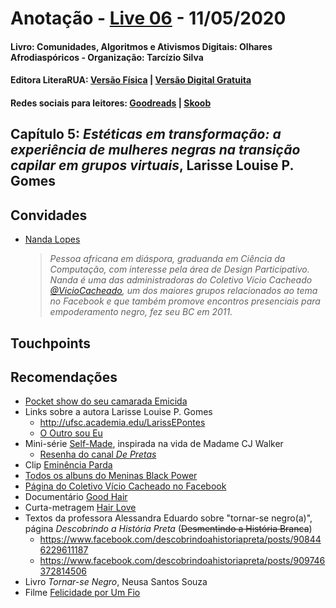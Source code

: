 [livro01-compre]: http://www.literarua.com.br/livro/olhares-afrodiasporicos
[livro01-ebook]: https://bit.ly/ComunidadesDigitais
[livro01-skoob]: https://www.skoob.com.br/comunidades-algoritmos-e-ativismos-digitais-1136137ed1139762.html
[livro01-goodreads]: https://www.goodreads.com/book/show/53005858-comunidades-algoritmos-e-ativismos-digitais

[link-live]: https://youtu.be/59C3190AA4g

# Anotação - [Live 06][link-live] - 11/05/2020
#### Livro: Comunidades, Algoritmos e Ativismos Digitais: Olhares Afrodiaspóricos - Organização: Tarcízio Silva
#### Editora LiteraRUA: [Versão Física][livro01-compre] | [Versão Digital Gratuita][livro01-ebook]
#### Redes sociais para leitores: [Goodreads][livro01-goodreads] | [Skoob][livro01-skoob]

## Capítulo 5: *Estéticas em transformação: a experiência de mulheres negras na transição capilar em grupos virtuais*, Larisse Louise P. Gomes

## Convidades

- [Nanda Lopes](https://www.instagram.com/_nandalopes_/)
  > *Pessoa africana em diáspora, graduanda em Ciência da Computação, com interesse pela área de Design Participativo. Nanda é uma das administradoras do Coletivo Vício Cacheado [@VicioCacheado](https://www.instagram.com/VicioCacheado/),
  um dos maiores grupos relacionados ao tema no Facebook e que também promove encontros presenciais para empoderamento negro, fez seu BC em 2011.*

## Touchpoints

## Recomendações
- [Pocket show do seu camarada Emicida](https://open.spotify.com/playlist/0OIwJBdMeW2uLrjwOfaGi9?si=dcU2uK-wT4G1gsdHqaf_-Q)
- Links sobre a autora Larisse Louise P. Gomes
  - <http://ufsc.academia.edu/LarissEPontes>
  - [O Outro sou Eu](https://www.academia.edu/41453107/O_OUTRO_SOU_EU_)
- Mini-série [Self-Made](https://www.netflix.com/title/80202462),
inspirada na vida de Madame CJ Walker
  - [Resenha do canal _De Pretas_](https://youtu.be/B9qDFXp1dvs)
- Clip [Eminência Parda](https://youtu.be/fXHpmuPJ4Ks)
- [Todos os albuns do Meninas Black Power](https://www.facebook.com/meninasblackpower/photos/?tab=album&ref=page_interna)
- [Página do Coletivo Vício Cacheado no Facebook](https://www.facebook.com/VicioCacheado)
- Documentário [Good Hair](https://www.imdb.com/title/tt1213585/)
- Curta-metragem [Hair Love](https://www.imdb.com/title/tt7129636/)
- Textos da professora Alessandra Eduardo sobre "tornar-se negro(a)", página
_Descobrindo a História Preta_ (~~Desmentindo a História Branca~~)
  - <https://www.facebook.com/descobrindoahistoriapreta/posts/908446229611187>
  - <https://www.facebook.com/descobrindoahistoriapreta/posts/909746372814506>
- Livro *Tornar-se Negro*, Neusa Santos Souza
- Filme [Felicidade por Um Fio](https://www.netflix.com/title/80189630)